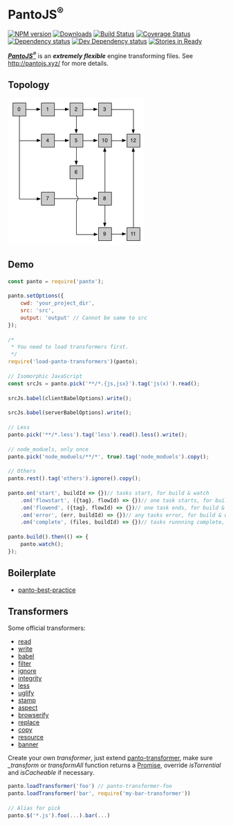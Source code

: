 # PantoJS<sup>®</sup>
[![NPM version][npm-image]][npm-url] [![Downloads][downloads-image]][npm-url] [![Build Status][travis-image]][travis-url] [![Coverage Status][coveralls-image]][coveralls-url] [![Dependency status][david-dm-image]][david-dm-url] [![Dev Dependency status][david-dm-dev-image]][david-dm-dev-url] [![Stories in Ready][waffle-image]][waffle-url]

_**[PantoJS<sup>®</sup>](http://pantojs.xyz/)**_ is an ***extremely flexible*** engine transforming files. See <http://pantojs.xyz/> for more details.

## Topology

![panto](panto.png)

## Demo

```js
const panto = require('panto');

panto.setOptions({
    cwd: 'your_project_dir',
    src: 'src',
    output: 'output' // Cannot be same to src
});

/*
 * You need to load transformers first. 
 */
require('load-panto-transformers')(panto);

// Isomorphic JavaScript
const srcJs = panto.pick('**/*.{js,jsx}').tag('js(x)').read();

srcJs.babel(clientBabelOptions).write();

srcJs.babel(serverBabelOptions).write();

// Less
panto.pick('**/*.less').tag('less').read().less().write();

// node_moduels, only once
panto.pick('node_moduels/**/*', true).tag('node_moduels').copy();

// Others
panto.rest().tag('others').ignore().copy();

panto.on('start', buildId => {})// tasks start, for build & watch
    .on('flowstart', ({tag}, flowId) => {})// one task starts, for build & watch
    .on('flowend', ({tag}, flowId) => {})// one task ends, for build & watch
    .on('error', (err, buildId) => {})// any tasks error, for build & watch
    .on('complete', (files, buildId) => {})// tasks runnning complete, for build & watch

panto.build().then(() => {
    panto.watch();
});
```


## Boilerplate

 - [panto-best-practice](https://github.com/pantojs/panto-best-practice)

## Transformers

Some official transformers: 

 - [read](https://github.com/pantojs/panto-transformer-read)
 - [write](https://github.com/pantojs/panto-transformer-write)
 - [babel](https://github.com/pantojs/panto-transformer-babel)
 - [filter](https://github.com/pantojs/panto-transformer-filter)
 - [ignore](https://github.com/pantojs/panto-transformer-ignore)
 - [integrity](https://github.com/pantojs/panto-transformer-integrity)
 - [less](https://github.com/pantojs/panto-transformer-less)
 - [uglify](https://github.com/pantojs/panto-transformer-uglify)
 - [stamp](https://github.com/pantojs/panto-transformer-stamp)
 - [aspect](https://github.com/pantojs/panto-transformer-aspect)
 - [browserify](https://github.com/pantojs/panto-transformer-browserify)
 - [replace](https://github.com/pantojs/panto-transformer-replace)
 - [copy](https://github.com/pantojs/panto-transformer-copy)
 - [resource](https://github.com/pantojs/panto-transformer-resource)
 - [banner](https://github.com/pantojs/panto-transformer-banner)

Create your own _transformer_, just extend [panto-transformer](https://github.com/pantojs/panto-transformer), make sure _\_transform_ or _transformAll_ function returns a [Promise](https://promisesaplus.com/), override _isTorrential_ and _isCacheable_ if necessary.

```js
panto.loadTransformer('foo') // panto-transformer-foo
panto.loadTransformer('bar', require('my-bar-transformer'))

// Alias for pick
panto.$('*.js').foo(...).bar(...)
```

[npm-url]: https://npmjs.org/package/panto
[downloads-image]: http://img.shields.io/npm/dm/panto.svg
[npm-image]: http://img.shields.io/npm/v/panto.svg
[travis-url]: https://travis-ci.org/pantojs/panto
[travis-image]: http://img.shields.io/travis/pantojs/panto.svg
[david-dm-url]:https://david-dm.org/pantojs/panto
[david-dm-image]:https://david-dm.org/pantojs/panto.svg
[david-dm-dev-url]:https://david-dm.org/pantojs/panto?type=dev
[david-dm-dev-image]:https://david-dm.org/pantojs/panto/dev-status.svg
[coveralls-image]:https://coveralls.io/repos/github/pantojs/panto/badge.svg?branch=master
[coveralls-url]:https://coveralls.io/github/pantojs/panto?branch=master
[waffle-image]:https://badge.waffle.io/pantojs/panto.png?label=ready&title=Ready
[waffle-url]:https://waffle.io/pantojs/panto

